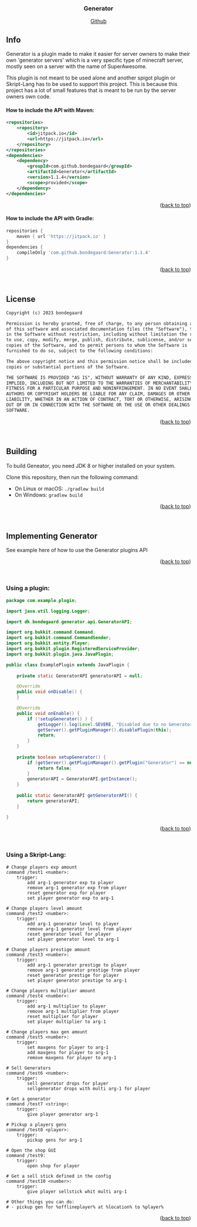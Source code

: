 <a name="readme-top"></a>
<!-- PROJECT LOGO -->
<br />
<div align="center">
    <h3 align="center">Generator</h3>
    <a href="https://github.com/bondegaard/Generator">Github</a>
</div>

## Info
Generator is a plugin made to make it easier for server owners to make their own 'generator servers' which is a very specific type of minecraft server, mostly seen on a server with the name of SuperAwesome.

This plugin is not meant to be used alone and another spigot plugin or Skript-Lang has to be used to support this project. This is because this project has a lot of small features that is meant to be run by the server owners own code.


#### How to include the API with Maven:
```xml
<repositories>
    <repository>
        <id>jitpack.io</id>
        <url>https://jitpack.io</url>
    </repository>
</repositories>
<dependencies>
    <dependency>
        <groupId>com.github.bondegaard</groupId>
        <artifactId>Generator</artifactId>
        <version>1.1.4</version>
        <scope>provided</scope>
    </dependency>
</dependencies>
```
<p align="right">(<a href="#readme-top">back to top</a>)</p>


#### How to include the API with Gradle:
```groovy
repositories {
    maven { url 'https://jitpack.io' }
}
dependencies {
    compileOnly 'com.github.bondegaard:Generator:1.1.4'
}
```
<p align="right">(<a href="#readme-top">back to top</a>)</p>
<br />

## License
```txt
Copyright (c) 2023 bondegaard

Permission is hereby granted, free of charge, to any person obtaining a copy
of this software and associated documentation files (the "Software"), to deal
in the Software without restriction, including without limitation the rights
to use, copy, modify, merge, publish, distribute, sublicense, and/or sell
copies of the Software, and to permit persons to whom the Software is
furnished to do so, subject to the following conditions:

The above copyright notice and this permission notice shall be included in all
copies or substantial portions of the Software.

THE SOFTWARE IS PROVIDED "AS IS", WITHOUT WARRANTY OF ANY KIND, EXPRESS OR
IMPLIED, INCLUDING BUT NOT LIMITED TO THE WARRANTIES OF MERCHANTABILITY,
FITNESS FOR A PARTICULAR PURPOSE AND NONINFRINGEMENT. IN NO EVENT SHALL THE
AUTHORS OR COPYRIGHT HOLDERS BE LIABLE FOR ANY CLAIM, DAMAGES OR OTHER
LIABILITY, WHETHER IN AN ACTION OF CONTRACT, TORT OR OTHERWISE, ARISING FROM,
OUT OF OR IN CONNECTION WITH THE SOFTWARE OR THE USE OR OTHER DEALINGS IN THE
SOFTWARE.
```
<p align="right">(<a href="#readme-top">back to top</a>)</p>
<br />

## Building

To build Geneator, you need JDK 8 or higher installed on your system.

Clone this repository, then run the following command:

* On Linux or macOS: `./gradlew build`
* On Windows: `gradlew build`

<p align="right">(<a href="#readme-top">back to top</a>)</p>
<br />

## Implementing Generator
See example here of how to use the Generator plugins API

<p align="right">(<a href="#readme-top">back to top</a>)</p>
<br />

### Using a plugin:

```java
package com.example.plugin;

import java.util.logging.Logger;

import dk.bondegaard.generator.api.GeneratorAPI;

import org.bukkit.command.Command;
import org.bukkit.command.CommandSender;
import org.bukkit.entity.Player;
import org.bukkit.plugin.RegisteredServiceProvider;
import org.bukkit.plugin.java.JavaPlugin;

public class ExamplePlugin extends JavaPlugin {
    
    private static GeneratorAPI generatorAPI = null;

    @Override
    public void onDisable() {
    }

    @Override
    public void onEnable() {
        if (!setupGenerator() ) {
            getLogger().log(Level.SEVERE, "Disabled due to no Generator dependency found!");
            getServer().getPluginManager().disablePlugin(this);
            return;
        }
    }
    
    private boolean setupGenerator() {
        if (getServer().getPluginManager().getPlugin("Generator") == null) {
            return false;
        }
        generatorAPI = GeneratorAPI.getInstance();
    }
    
    public static GeneratorAPI getGeneratorAPI() {
        return generatorAPI;
    }

}
```
<p align="right">(<a href="#readme-top">back to top</a>)</p>
<br />

### Using a Skript-Lang:

```skript-lang
# Change players exp amount
command /test1 <number>:
    trigger:
        add arg-1 generator exp to player
        remove arg-1 generator exp from player
        reset generator exp for player
        set player generator exp to arg-1
  
# Change players level amount        
command /test2 <number>:
    trigger:
        add arg-1 generator level to player 
        remove arg-1 generator level from player
        reset generator level for player
        set player generator level to arg-1

# Change players prestige amount
command /test3 <number>:
    trigger:
        add arg-1 generator prestige to player
        remove arg-1 generator prestige from player
        reset generator prestige for player
        set player generator prestige to arg-1

# Change players multiplier amount
command /test4 <number>:
    trigger:
        add arg-1 multiplier to player
        remove arg-1 multiplier from player
        reset multiplier for player
        set player multiplier to arg-1

# Change players max gen amount        
command /test5 <number>:
    trigger:
        set maxgens for player to arg-1
        add maxgens for player to arg-1
        remove maxgens for player to arg-1

# Sell Generators 
command /test6 <number>:
    trigger:
        sell generator drops for player
        sellgenerator drops with multi arg-1 for player

# Get a generator
command /test7 <string>:
    trigger:
        give player generator arg-1

# Pickup a players gens
command /test8 <player>:
    trigger:
        pickup gens for arg-1

# Open the shop GUI 
command /test9:
    trigger:
        open shop for player     

# Get a sell stick defined in the config
command /test10 <number>:
    trigger:
        give player sellstick whit multi arg-1 
                 
# Other things you can do:
# - pickup gen for %offlineplayer% at %location% to %player%
```
<p align="right">(<a href="#readme-top">back to top</a>)</p>
<br />
